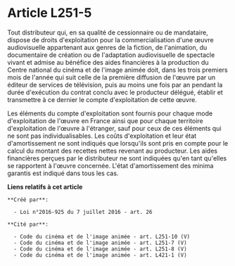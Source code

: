 # Article L251-5

Tout distributeur qui, en sa qualité de cessionnaire ou de mandataire, dispose de droits d'exploitation pour la
commercialisation d'une œuvre audiovisuelle appartenant aux genres de la fiction, de l'animation, du documentaire de création
ou de l'adaptation audiovisuelle de spectacle vivant et admise au bénéfice des aides financières à la production du Centre
national du cinéma et de l'image animée doit, dans les trois premiers mois de l'année qui suit celle de la première diffusion
de l'œuvre par un éditeur de services de télévision, puis au moins une fois par an pendant la durée d'exécution du contrat
conclu avec le producteur délégué, établir et transmettre à ce dernier le compte d'exploitation de cette œuvre. 

Les éléments du compte d'exploitation sont fournis pour chaque mode d'exploitation de l'œuvre en France ainsi que pour chaque
territoire d'exploitation de l'œuvre à l'étranger, sauf pour ceux de ces éléments qui ne sont pas individualisables. Les
coûts d'exploitation et leur état d'amortissement ne sont indiqués que lorsqu'ils sont pris en compte pour le calcul du
montant des recettes nettes revenant au producteur. Les aides financières perçues par le distributeur ne sont indiquées qu'en
tant qu'elles se rapportent à l'œuvre concernée. L'état d'amortissement des minima garantis est indiqué dans tous les cas.

**Liens relatifs à cet article**

	**Créé par**:

	  - Loi n°2016-925 du 7 juillet 2016 - art. 26

	**Cité par**:

	  - Code du cinéma et de l'image animée - art. L251-10 (V)
	  - Code du cinéma et de l'image animée - art. L251-7 (V)
	  - Code du cinéma et de l'image animée - art. L251-8 (V)
	  - Code du cinéma et de l'image animée - art. L421-1 (V)
